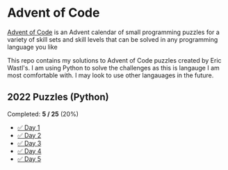 # Advent of Code
[Advent of Code](https://adventofcode.com/) is an Advent calendar of small programming puzzles for a variety of skill sets and skill levels that can be solved in any programming language you like

This repo contains my solutions to Advent of Code puzzles created by Eric Wastl's. I am using Python to solve the challenges as this is langauge I am most comfortable with. I may look to use other langauages in the future.

## 2022 Puzzles (Python)

Completed: **5 / 25** (20%)

* [✅ Day 1](2022/1/)
* [✅ Day 2](2022/2/)
* [✅ Day 3](2022/3/)
* [✅ Day 4](2022/4/)
* [✅ Day 5](2022/5/)
